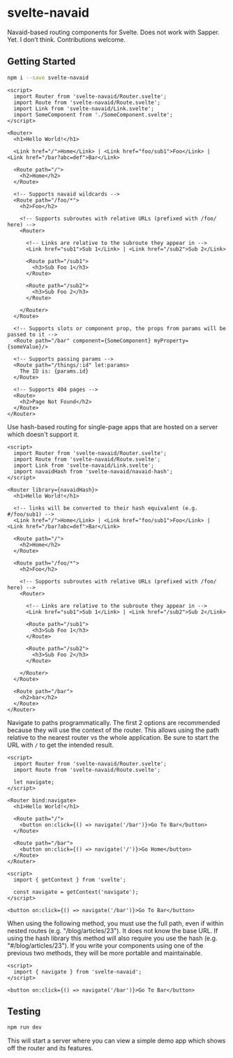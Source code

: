 # svelte-navaid

Navaid-based routing components for Svelte. Does not work with Sapper. Yet. I don’t think. Contributions welcome.

## Getting Started

```bash
npm i --save svelte-navaid
```

```svelte
<script>
  import Router from 'svelte-navaid/Router.svelte';
  import Route from 'svelte-navaid/Route.svelte';
  import Link from 'svelte-navaid/Link.svelte';
  import SomeComponent from './SomeComponent.svelte';
</script>

<Router>
  <h1>Hello World!</h1>

  <Link href="/">Home</Link> | <Link href="foo/sub1">Foo</Link> | <Link href="/bar?abc=def">Bar</Link>

  <Route path="/">
    <h2>Home</h2>
  </Route>

  <!-- Supports navaid wildcards -->
  <Route path="/foo/*">
    <h2>Foo</h2>

    <!-- Supports subroutes with relative URLs (prefixed with /foo/ here) -->
    <Router>

      <!-- Links are relative to the subroute they appear in -->
      <Link href="sub1">Sub 1</Link> | <Link href="/sub2">Sub 2</Link>

      <Route path="/sub1">
        <h3>Sub Foo 1</h3>
      </Route>

      <Route path="/sub2">
        <h3>Sub Foo 2</h3>
      </Route>

    </Router>
  </Route>

  <!-- Supports slots or component prop, the props from params will be passed to it -->
  <Route path="/bar" component={SomeComponent} myProperty={someValue}/>

  <!-- Supports passing params -->
  <Route path="/things/:id" let:params>
    The ID is: {params.id}
  </Route>

  <!-- Supports 404 pages -->
  <Route>
    <h2>Page Not Found</h2>
  </Route>
</Router>
```

Use hash-based routing for single-page apps that are hosted on a server which doesn't support it.

```svelte
<script>
  import Router from 'svelte-navaid/Router.svelte';
  import Route from 'svelte-navaid/Route.svelte';
  import Link from 'svelte-navaid/Link.svelte';
  import navaidHash from 'svelte-navaid/navaid-hash';
</script>

<Router library={navaidHash}>
  <h1>Hello World!</h1>

  <!-- links will be converted to their hash equivalent (e.g. #/foo/sub1) -->
  <Link href="/">Home</Link> | <Link href="foo/sub1">Foo</Link> | <Link href="/bar?abc=def">Bar</Link>

  <Route path="/">
    <h2>Home</h2>
  </Route>

  <Route path="/foo/*">
    <h2>Foo</h2>

    <!-- Supports subroutes with relative URLs (prefixed with /foo/ here) -->
    <Router>

      <!-- Links are relative to the subroute they appear in -->
      <Link href="sub1">Sub 1</Link> | <Link href="/sub2">Sub 2</Link>

      <Route path="/sub1">
        <h3>Sub Foo 1</h3>
      </Route>

      <Route path="/sub2">
        <h3>Sub Foo 2</h3>
      </Route>

    </Router>
  </Route>

  <Route path="/bar">
    <h2>bar</h2>
  </Route>
</Router>
```

Navigate to paths programmatically. The first 2 options are recommended because they will use the context of the router.
This allows using the path relative to the nearest router vs the whole application. Be sure to start the URL with `/` to
get the intended result.

```svelte
<script>
  import Router from 'svelte-navaid/Router.svelte';
  import Route from 'svelte-navaid/Route.svelte';

  let navigate;
</script>

<Router bind:navigate>
  <h1>Hello World!</h1>

  <Route path="/">
    <button on:click={() => navigate('/bar')}>Go To Bar</button>
  </Route>

  <Route path="/bar">
    <button on:click={() => navigate('/')}>Go Home</button>
  </Route>
</Router>
```


```svelte
<script>
  import { getContext } from 'svelte';

  const navigate = getContext('navigate');
</script>

<button on:click={() => navigate('/bar')}>Go To Bar</button>
```

When using the following method, you must use the full path, even if within nested routes (e.g. "/blog/articles/23"). It
does not know the base URL. If using the hash library this method will also require you use the hash (e.g. "#/blog/articles/23").
If you write your components using one of the previous two methods, they will be more portable and maintainable.

```svelte
<script>
  import { navigate } from 'svelte-navaid';
</script>

<button on:click={() => navigate('/bar')}>Go To Bar</button>
```

## Testing

```bash
npm run dev
```

This will start a server where you can view a simple demo app which shows off the router and its features.
